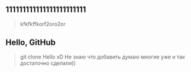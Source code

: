 ## 111111111111111111111111

> kfkfkffkorf2oro2or
## Hello, GitHub

> git clone
Hello xD 
Не знаю что добавить думаю многие уже и так достаточно сделали))